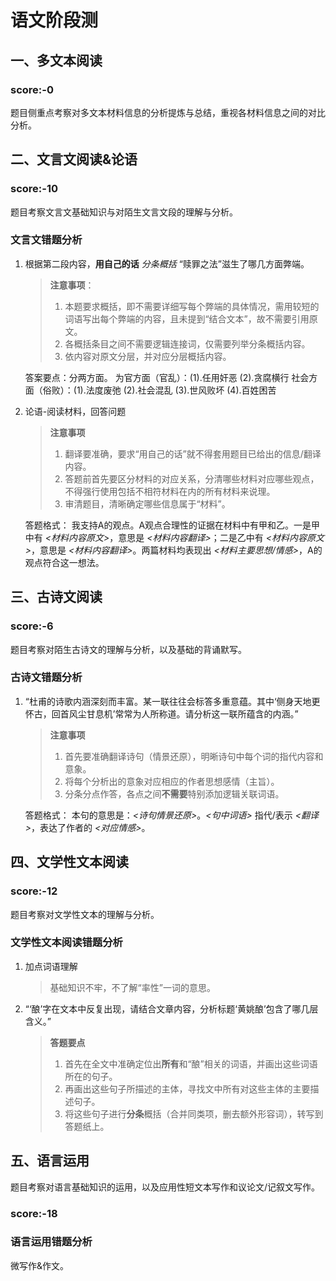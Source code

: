 # 语文阶段测

## 一、多文本阅读

### score:-0

题目侧重点考察对多文本材料信息的分析提炼与总结，重视各材料信息之间的对比分析。

## 二、文言文阅读&论语

### score:-10

题目考察文言文基础知识与对陌生文言文段的理解与分析。

### 文言文错题分析

1. 根据第二段内容，**用自己的话** *分条概括* “赎罪之法”滋生了哪几方面弊端。
    > **注意事项**：
    > 1. 本题要求概括，即不需要详细写每个弊端的具体情况，需用较短的词语写出每个弊端的内容，且未提到“结合文本”，故不需要引用原文。
    > 2. 各概括条目之间不需要逻辑连接词，仅需要列举分条概括内容。
    > 3. 依内容对原文分层，并对应分层概括内容。

    答案要点：分两方面。
    为官方面（官乱）：(1).任用奸恶 (2).贪腐横行
    社会方面（俗败）：(1).法度废弛 (2).社会混乱 (3).世风败坏 (4).百姓困苦

2. 论语-阅读材料，回答问题
    > **注意事项**
    > 1. 翻译要准确，要求“用自己的话”就不得套用题目已给出的信息/翻译内容。
    > 2. 答题前首先要区分材料的对应关系，分清哪些材料对应哪些观点，不得强行使用包括不相符材料在内的所有材料来说理。
    > 3. 审清题目，清晰确定哪些信息属于“材料”。

    答题格式：
    我支持A的观点。A观点合理性的证据在材料中有甲和乙。一是甲中有 *<材料内容原文>*，意思是 *<材料内容翻译>*；二是乙中有 *<材料内容原文>*，意思是 *<材料内容翻译>*。两篇材料均表现出 *<材料主要思想/情感>*，A的观点符合这一想法。

## 三、古诗文阅读

### score:-6

题目考察对陌生古诗文的理解与分析，以及基础的背诵默写。

### 古诗文错题分析

1. “杜甫的诗歌内涵深刻而丰富。某一联往往会标答多重意蕴。其中‘侧身天地更怀古，回首风尘甘息机’常常为人所称道。请分析这一联所蕴含的内涵。”
    > **注意事项**
    > 1. 首先要准确翻译诗句（情景还原），明晰诗句中每个词的指代内容和意象。
    > 2. 将每个分析出的意象对应相应的作者思想感情（主旨）。
    > 3. 分条分点作答，各点之间**不需要**特别添加逻辑关联词语。

    答题格式：
    本句的意思是：*<诗句情景还原>*。*<句中词语>* 指代/表示 *<翻译>*，表达了作者的 *<对应情感>*。

## 四、文学性文本阅读

### score:-12

题目考察对文学性文本的理解与分析。

### 文学性文本阅读错题分析

1. 加点词语理解
   > 基础知识不牢，不了解“率性”一词的意思。
2. “‘酿’字在文本中反复出现，请结合文章内容，分析标题‘黄姚酿’包含了哪几层含义。”
   > **答题要点**
   > 1. 首先在全文中准确定位出**所有**和“酿”相关的词语，并画出这些词语所在的句子。
   > 2. 再画出这些句子所描述的主体，寻找文中所有对这些主体的主要描述句子。
   > 3. 将这些句子进行**分条**概括（合并同类项，删去额外形容词），转写到答题纸上。

## 五、语言运用

题目考察对语言基础知识的运用，以及应用性短文本写作和议论文/记叙文写作。

### score:-18

### 语言运用错题分析

微写作&作文。
